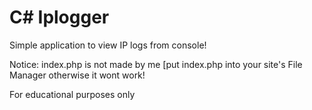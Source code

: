 # C# Iplogger
Simple application to view IP logs from console!


Notice:
index.php is not made by me
[put index.php into your site's File Manager otherwise it wont work!


For educational purposes only
